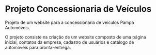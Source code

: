 # Projeto Concessionaria de Veículos

Projeto de um website para a concessionária de veículos Pampa Automóveis.

O projeto consiste na criação de um website composto de uma página inicial, contatos da empresa, cadastro de usuários e catálogo de automóveis para pronta-entrega.
